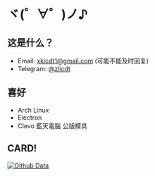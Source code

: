 # ヾ(゜∀゜)ノ♪
## 这是什么？

* Email: xkicdt1@gmail.com (可能不能及时回复)
* Telegram: [@zlicdt](https://t.me/zlicdt)

## 喜好

* Arch Linux
* Electron
* Clevo 藍天電腦 公版模具

## CARD!
[![Github Data](https://github-readme-stats.vercel.app/api?username=zlicdt)]()
